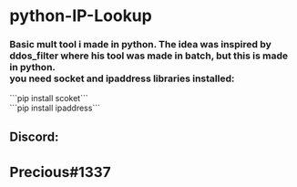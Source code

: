 # <h1>python-IP-Lookup</h1>
<h3>Basic mult tool i made in python. The idea was inspired by ddos_filter where his tool was made in batch, but this is made in python.
<br>
you need socket and ipaddress libraries installed: </h3>
```pip install scoket```
<br>
```pip install ipaddress```
<h2>Discord:<h/h2>
  <h3>Precious#1337</h3>
